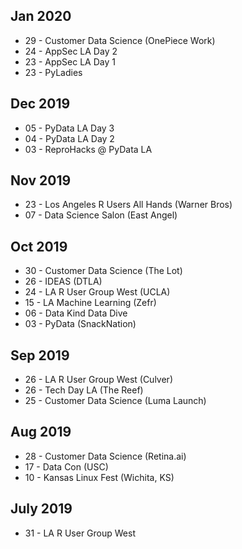 <!-- njnmdoc: menu="MENU" title="Events"  -->

## Jan 2020

  * 29 - Customer Data Science (OnePiece Work)
  * 24 - AppSec LA Day 2
  * 23 - AppSec LA Day 1
  * 23 - PyLadies

## Dec 2019

  * 05 - PyData LA Day 3
  * 04 - PyData LA Day 2
  * 03 - ReproHacks @ PyData LA

## Nov 2019

  * 23 - Los Angeles R Users All Hands (Warner Bros)
  * 07 - Data Science Salon (East Angel)

## Oct 2019

  * 30 - Customer Data Science (The Lot)
  * 26 - IDEAS (DTLA)
  * 24 - LA R User Group West (UCLA)
  * 15 - LA Machine Learning (Zefr)
  * 06 - Data Kind Data Dive
  * 03 - PyData (SnackNation)

## Sep 2019

  * 26 - LA R User Group West (Culver)
  * 26 - Tech Day LA (The Reef)
  * 25 - Customer Data Science (Luma Launch)

## Aug 2019

  * 28 - Customer Data Science (Retina.ai)
  * 17 - Data Con (USC)
  * 10 - Kansas Linux Fest (Wichita, KS)

## July 2019

  * 31 - LA R User Group West

